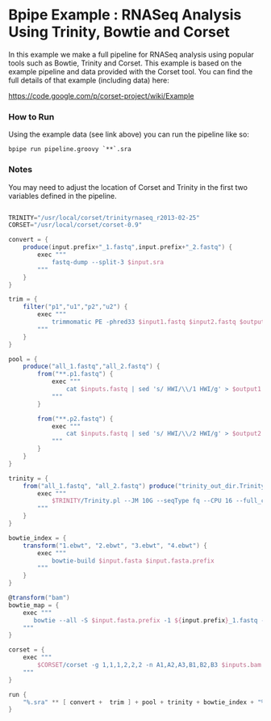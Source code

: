 # Bpipe Example : RNASeq Analysis Using Trinity, Bowtie and Corset


In this example we make a full pipeline for RNASeq analysis using popular tools such as Bowtie, Trinity and Corset. This example is based on the example pipeline and data provided with the Corset tool. You can find the full details of that example (including data) here:

https://code.google.com/p/corset-project/wiki/Example

### How to Run

Using the example data (see link above) you can run the pipeline like so:

    bpipe run pipeline.groovy `**`.sra

### Notes

You may need to adjust the location of Corset and Trinity in the first two variables defined in the pipeline.

```groovy 

TRINITY="/usr/local/corset/trinityrnaseq_r2013-02-25"
CORSET="/usr/local/corset/corset-0.9"

convert = {
    produce(input.prefix+"_1.fastq",input.prefix+"_2.fastq") {
        exec """
            fastq-dump --split-3 $input.sra
        """
    }
}

trim = {
    filter("p1","u1","p2","u2") {
        exec """
            trimmomatic PE -phred33 $input1.fastq $input2.fastq $output1 $output2 $output3 $output4 LEADING:20 TRAILING:20 MINLEN:50
        """
    }
}

pool = {
    produce("all_1.fastq","all_2.fastq") {
        from("**.p1.fastq") {
            exec """
                cat $inputs.fastq | sed 's/ HWI/\\/1 HWI/g' > $output1
            """
        }

        from("**.p2.fastq") {
            exec """
                cat $inputs.fastq | sed 's/ HWI/\\/2 HWI/g' > $output2
            """
        }
    }
}

trinity = {
    from("all_1.fastq", "all_2.fastq") produce("trinity_out_dir.Trinity.fasta") {
        exec """
            $TRINITY/Trinity.pl --JM 10G --seqType fq --CPU 16 --full_cleanup --left $input1.fastq --right $input2.fastq
        """
    }
}

bowtie_index = {
    transform("1.ebwt", "2.ebwt", "3.ebwt", "4.ebwt") {
        exec """
            bowtie-build $input.fasta $input.fasta.prefix
        """
    }
}

@transform("bam")
bowtie_map = {
    exec """
       bowtie --all -S $input.fasta.prefix -1 ${input.prefix}_1.fastq -2  ${input.prefix}_2.fastq | samtools view -S -b - > $output.bam 
    """
}

corset = {
    exec """
        $CORSET/corset -g 1,1,1,2,2,2 -n A1,A2,A3,B1,B2,B3 $inputs.bam
    """
}

run {
    "%.sra" ** [ convert +  trim ] + pool + trinity + bowtie_index + "%.sra" * [ bowtie_map ] + corset
}

```
